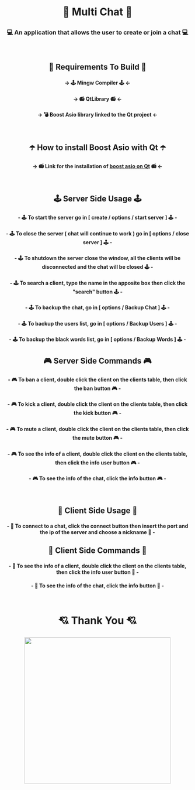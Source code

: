 # <p align="center"> 💬 Multi Chat 💬<p>
### <p align="center"> 💻 An application that allows the user to create or join a chat 💻</p><br>

## <p align="center">🔨 Requirements To Build 🔨</p>
#### <p align="center">-> 🕹️ Mingw Compiler 🕹️ <- </p>
#### <p align="center">-> 📻 QtLibrary 📻 <- </p>
#### <p align="center">-> 💣 Boost Asio library linked to the Qt project <- </p><br>

## <p align="center">☂️ How to install Boost Asio with Qt ☂️</p>
#### <p align="center"> -> 📻 Link for the installation of [boost asio on Qt](https://stackoverflow.com/questions/12113679/configure-qt-creator-to-use-boost-on-windows) 📻 <-</p><br>

## <p align="center">🕹️ Server Side Usage 🕹️</p>
#### <p align="center"> - 🕹️ To start the server go in [ create / options / start server ] 🕹️ -</p>
#### <p align="center"> - 🕹️ To close the server ( chat will continue to work ) go in [ options / close server ] 🕹️ -</p>
#### <p align="center"> - 🕹️ To shutdown the server close the window, all the clients will be disconnected and the chat will be closed 🕹️ -</p>
#### <p align="center"> - 🕹️ To search a client, type the name in the apposite box then click the "search" button 🕹️ -</p>
#### <p align="center"> - 🕹️ To backup the chat, go in [ options / Backup Chat ] 🕹️ -</p>
#### <p align="center"> - 🕹️ To backup the users list, go in [ options / Backup Users ] 🕹️ -</p>
#### <p align="center"> - 🕹️ To backup the black words list, go in [ options / Backup Words ] 🕹️ -</p>

## <p align="center">🎮 Server Side Commands 🎮</p>

#### <p align="center"> - 🎮 To ban a client, double click the client on the clients table, then click the ban button 🎮 -</p>
#### <p align="center"> - 🎮 To kick a client, double click the client on the clients table, then click the kick button 🎮 -</p>
#### <p align="center"> - 🎮 To mute a client, double click the client on the clients table, then click the mute button 🎮 -</p>
#### <p align="center"> - 🎮 To see the info of a client, double click the client on the clients table, then click the info user button 🎮 -</p>
#### <p align="center"> - 🎮 To see the info of the chat, click the info button 🎮 -</p><br>

## <p align="center">🎲 Client Side Usage 🎲</p>
#### <p align="center"> - 🎲 To connect to a chat, click the connect button then insert the port and the ip of the server and choose a nickname 🎲 -</p>

## <p align="center">🎌 Client Side Commands 🎌</p>
#### <p align="center"> - 🎌 To see the info of a client, double click the client on the clients table, then click the info user button 🎌 -</p>
#### <p align="center"> - 🎌 To see the info of the chat, click the info button 🎌 -</p><br>

# <p align="center">💘 Thank You 💘</p>
<p align="center"> <img src="https://data.whicdn.com/images/164035936/original.gif" width="400px" height="400px"></p>
